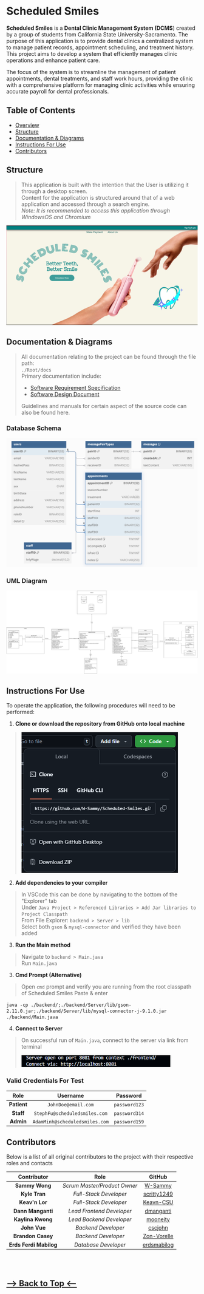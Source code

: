 
# <a name="overview"></a>**Scheduled Smiles**

**Scheduled Smiles** is a **Dental Clinic Management System (DCMS**) created by a group of students from California State University-Sacramento. The purpose of this application is to provide dental clinics a centralized system to manage patient records, appointment scheduling, and treatment history. This project aims to develop a system that efficiently manages clinic operations and enhance patient care. 

The focus of the system is to streamline the management of  patient appointments, dental treatments, and staff work hours, providing the clinic with a comprehensive platform for managing clinic activities while ensuring accurate payroll for dental professionals. 

## Table of Contents

 * <a href="#overview">Overview</a>
 * <a href="#structure">Structure</a>
 * <a href="#doc">Documentation & Diagrams</a>
 * <a href="#instruct">Instructions For Use</a>
 * <a href="#contributors">Contributors</a>

## <a id="structure"></a>**Structure**

> This application is built with the intention that the User is utilizing it through a desktop screen. <br>
> Content for the application is structured around that of a web application and accessed through a search engine. <br>
> *Note: It is recommended to access this application through WindowsOS and Chromium*

![Landing Page](/frontend/assets/LandingPageScreen.png)

## <a id="doc"></a>**Documentation & Diagrams**

> All documentation relating to the project can be found through the file path: </br>
> `./Root/docs`</br>
> Primary documentation include: 
> * <a href="/docs/Software Requirements Specifications.pdf">Software Requirement Specification</a>
> * <a href="/docs/Software Design Document.pdf">Software Design Document</a> </br>
> 
> Guidelines and manuals for certain aspect of the source code can also be found here. 

### Database Schema

![Database Schema](/frontend/assets/Database%20Schema.png)

### UML Diagram 

![UML Diagram](/frontend/assets/UML%20Diagram.drawio.png)

## <a id="instruct"></a>**Instructions For Use**

To operate the application, the following procedures will need to be performed: </br>

  1. **Clone or download the repository from GitHub onto local machine** </br>
>  ![Clone](/frontend/assets/CloneRepo.png)
>
  2. **Add dependencies to your compiler**

> In VSCode this can be done by navigating to the bottom of the "Explorer" tab  
> Under `Java Project > Referenced Libraries > Add Jar libraries to Project Classpath`  
> From File Explorer: `backend > Server > lib`  
> Select both `gson` & `mysql-connector` and verified they have been added

  3. **Run the Main method**
>
> Navigate to `backend > Main.java` </br>
> Run `Main.java`

  3. **Cmd Prompt (Alternative)**
> Open `cmd` prompt and verify you are running from the root classpath of Scheduled Smiles
> Paste & enter 
```
java -cp ./backend/;./backend/Server/lib/gson-2.11.0.jar;./backend/Server/lib/mysql-connector-j-9.1.0.jar ./backend/Main.java
```
  4. **Connect to Server**
>
> On successful run of `Main.java`, connect to the server via link from terminal 
>
> ![Successful Terminal Connection](/frontend/assets/TerminalConnection.png)


### Valid Credentials For Test 

| Role | Username | Password |
| :--: | :------: | :------: |
| **Patient** | ```JohnDoe@email.com``` | ```password123``` |
| **Staff** | ```StephFu@scheduledsmiles.com``` | ```password314``` |
| **Admin** | ```AdamMinh@scheduledsmiles.com``` | ```password159``` |

## <a id="contributors"></a>**Contributors**

Below is a list of all original contributors to the project with their respective roles and contacts

| Contributor | Role | GitHub |
| :-----------: | :---: | :--: |
| **Sammy Wong** | *Scrum Master/Product Owner* | [W-Sammy](https://github.com/W-Sammy)
| **Kyle Tran** | *Full-Stack Developer* | [scritty1249](https://github.com/scritty1249)
| **Keav'n Lor** | *Full-Stack Developer* | [Keavn-CSU](https://github.com/Keavn-CSU)
| **Dann Manganti** | *Lead Frontend Developer* | [dmanganti](https://github.com/dmanganti)
| **Kaylina Kwong** | *Lead Backend Developer* | [mooneity](https://github.com/mooneity)
| **John Vue** | *Backend Developer* | [cscjohn](https://github.com/cscjohn)
| **Brandon Casey** | *Backend Developer* | [Zon-Vorelle](https://github.com/Zon-Vorelle)
| **Erds Ferdi Mabilog** | *Database Developer* | [erdsmabilog](https://github.com/erdsmabilog)

</br>
</br>
<a href="#overview"><h2>--> Back to Top <--</h2></a>